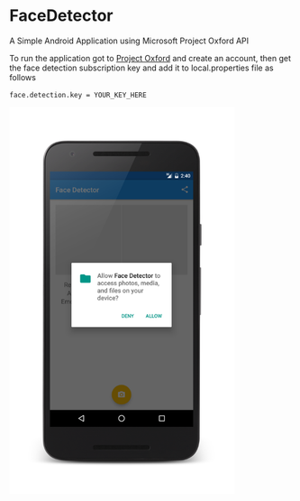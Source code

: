 # FaceDetector
A Simple Android Application using Microsoft Project Oxford API

To run the application got to [Project Oxford](https://www.projectoxford.ai/) and create an account, then get the face detection subscription key and add it to local.properties file as follows

```
face.detection.key = YOUR_KEY_HERE
```


<a href="url"><img src="Face_Detector_Screen_shot.png" align="left" height="686" width="400" ></a>

